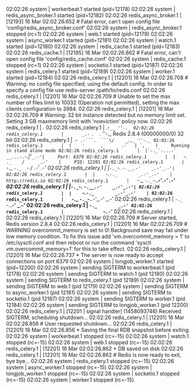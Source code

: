 02:02:26 system               | workerbeat.1 started (pid=12178)
02:02:26 system               | redis_async_broker.1 started (pid=12182)
02:02:26 redis_async_broker.1 | [12193] 16 Mar 02:02:26.652 # Fatal error, can't open config file 'config/redis_async_broker.conf'
02:02:26 system               | redis_async_broker.1 stopped (rc=1)
02:02:26 system               | web.1 started (pid=12179)
02:02:26 system               | async_worker.1 started (pid=12181)
02:02:26 system               | watch.1 started (pid=12180)
02:02:26 system               | redis_cache.1 started (pid=12183)
02:02:26 redis_cache.1        | [12195] 16 Mar 02:02:26.662 # Fatal error, can't open config file 'config/redis_cache.conf'
02:02:26 system               | redis_cache.1 stopped (rc=1)
02:02:26 system               | socketio.1 started (pid=12187)
02:02:26 system               | redis_celery.1 started (pid=12189)
02:02:26 system               | worker.1 started (pid=12184)
02:02:26 redis_celery.1       | [12201] 16 Mar 02:02:26.708 # Warning: no config file specified, using the default config. In order to specify a config file use redis-server /path/to/redis.conf
02:02:26 redis_celery.1       | [12201] 16 Mar 02:02:26.709 # Unable to set the max number of files limit to 10032 (Operation not permitted), setting the max clients configuration to 3984.
02:02:26 redis_celery.1       | [12201] 16 Mar 02:02:26.709 # Warning: 32 bit instance detected but no memory limit set. Setting 3 GB maxmemory limit with 'noeviction' policy now.
02:02:26 redis_celery.1       |                 _._
02:02:26 redis_celery.1       |            _.-``__ ''-._
02:02:26 redis_celery.1       |       _.-``    `.  `_.  ''-._           Redis 2.8.4 (00000000/0) 32 bit
02:02:26 redis_celery.1       |   .-`` .-```.  ```\/    _.,_ ''-._
02:02:26 redis_celery.1       |  (    '      ,       .-`  | `,    )     Running in stand alone mode
02:02:26 redis_celery.1       |  |`-._`-...-` __...-.``-._|'` _.-'|     Port: 6379
02:02:26 redis_celery.1       |  |    `-._   `._    /     _.-'    |     PID: 12201
02:02:26 redis_celery.1       |   `-._    `-._  `-./  _.-'    _.-'
02:02:26 redis_celery.1       |  |`-._`-._    `-.__.-'    _.-'_.-'|
02:02:26 redis_celery.1       |  |    `-._`-._        _.-'_.-'    |           http://redis.io
02:02:26 redis_celery.1       |   `-._    `-._`-.__.-'_.-'    _.-'
02:02:26 redis_celery.1       |  |`-._`-._    `-.__.-'    _.-'_.-'|
02:02:26 redis_celery.1       |  |    `-._`-._        _.-'_.-'    |
02:02:26 redis_celery.1       |   `-._    `-._`-.__.-'_.-'    _.-'
02:02:26 redis_celery.1       |       `-._    `-.__.-'    _.-'
02:02:26 redis_celery.1       |           `-._        _.-'
02:02:26 redis_celery.1       |               `-.__.-'
02:02:26 redis_celery.1       |
02:02:26 redis_celery.1       | [12201] 16 Mar 02:02:26.709 # Server started, Redis version 2.8.4
02:02:26 redis_celery.1       | [12201] 16 Mar 02:02:26.709 # WARNING overcommit_memory is set to 0! Background save may fail under low memory condition. To fix this issue add 'vm.overcommit_memory = 1' to /etc/sysctl.conf and then reboot or run the command 'sysctl vm.overcommit_memory=1' for this to take effect.
02:02:26 redis_celery.1       | [12201] 16 Mar 02:02:26.737 * The server is now ready to accept connections on port 6379
02:02:26 system               | longjob_worker.1 started (pid=12200)
02:02:26 system               | sending SIGTERM to workerbeat.1 (pid 12178)
02:02:26 system               | sending SIGTERM to watch.1 (pid 12180)
02:02:26 system               | sending SIGTERM to redis_celery.1 (pid 12189)
02:02:26 system               | sending SIGTERM to web.1 (pid 12179)
02:02:26 system               | sending SIGTERM to async_worker.1 (pid 12181)
02:02:26 system               | sending SIGTERM to socketio.1 (pid 12187)
02:02:26 system               | sending SIGTERM to worker.1 (pid 12184)
02:02:26 system               | sending SIGTERM to longjob_worker.1 (pid 12200)
02:02:26 redis_celery.1       | [12201 | signal handler] (1458093746) Received SIGTERM, scheduling shutdown...
02:02:26 redis_celery.1       | [12201] 16 Mar 02:02:26.856 # User requested shutdown...
02:02:26 redis_celery.1       | [12201] 16 Mar 02:02:26.856 * Saving the final RDB snapshot before exiting.
02:02:26 system               | workerbeat.1 stopped (rc=-15)
02:02:26 system               | watch.1 stopped (rc=-15)
02:02:26 system               | web.1 stopped (rc=-15)
02:02:26 redis_celery.1       | [12201] 16 Mar 02:02:26.862 * DB saved on disk
02:02:26 redis_celery.1       | [12201] 16 Mar 02:02:26.862 # Redis is now ready to exit, bye bye...
02:02:26 system               | redis_celery.1 stopped (rc=-15)
02:02:26 system               | async_worker.1 stopped (rc=-15)
02:02:26 system               | longjob_worker.1 stopped (rc=-15)
02:02:26 system               | socketio.1 stopped (rc=-15)
02:02:26 system               | worker.1 stopped (rc=-15)
